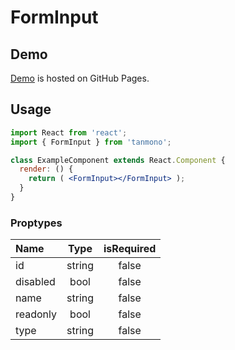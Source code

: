 # FormInput

## Demo

[Demo](https://rike422.github.io/tanmono/?selectedKind=FormInput) is hosted on GitHub Pages.

## Usage

```jsx
import React from 'react';
import { FormInput } from 'tanmono';

class ExampleComponent extends React.Component {
  render: () {
    return ( <FormInput></FormInput> );
  }
}
```

### Proptypes

| Name | Type | isRequired |
|:----------|:--------:|:--------:|
| id | string | false |
| disabled | bool | false |
| name | string | false |
| readonly | bool | false |
| type | string | false |

